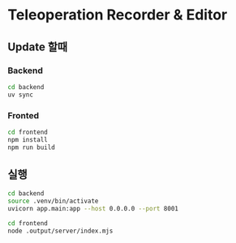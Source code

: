 # Teleoperation Recorder & Editor


## Update 할때

### Backend

```bash
cd backend
uv sync
```

### Fronted

```bash
cd frontend
npm install
npm run build
```


## 실행

```bash
cd backend
source .venv/bin/activate
uvicorn app.main:app --host 0.0.0.0 --port 8001
```

```bash
cd frontend
node .output/server/index.mjs
```
